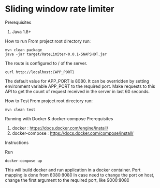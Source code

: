 # Sliding window rate limiter

Prerequisites
1. Java 1.8+

How to run
From project root directory run:

    mvn clean package
    java -jar target/RateLimiter-0.0.1-SNAPSHOT.jar

The route is configured to / of the server.

    curl http://localhost:{APP_PORT}

The default value for APP_PORT is 8080. It can be overridden by setting environment variable APP_PORT to the required port. Make requests to this API to get the count of request received in the server in last 60 seconds.

How to Test
From project root directory run:

    mvn clean test

Running with Docker & docker-compose
Prerequisites
1. docker : https://docs.docker.com/engine/install/ 
2. docker-compose : https://docs.docker.com/compose/install/ 

Instructions

Run

    docker-compose up

This will build docker and run application in a docker container. Port mapping is done from 8080:8080 In case need to change the port on host, change the first argument to the required port, like 9000:8080
